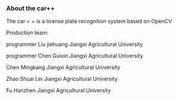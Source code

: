 ### About the car++ 

The car + + is a license plate recognition system based on OpenCV

Production team:

programmer Liu jiehuang Jiangxi Agricultural University

programmer Chen Guixin Jiangxi Agricultural University 

Chen Mingkang Jiangxi Agricultural University

Zhao Shuai Lei Jiangxi Agricultural University

Fu Hanzhen Jiangxi Agricultural University


```python

```
